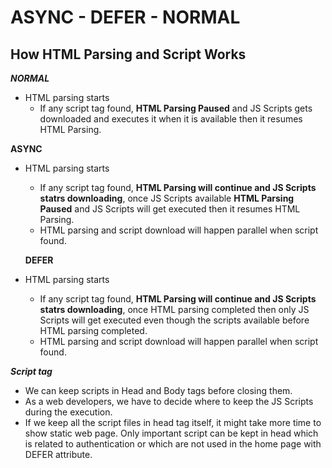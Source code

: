 # ASYNC - DEFER - NORMAL

## How HTML Parsing and Script Works

**_NORMAL_**

- HTML parsing starts
  - If any script tag found, **HTML Parsing Paused** and JS Scripts gets downloaded and executes it when it is available then it resumes HTML Parsing.

**ASYNC**

- HTML parsing starts

  - If any script tag found, **HTML Parsing will continue and JS Scripts statrs downloading**, once JS Scripts available **HTML Parsing Paused** and JS Scripts will get executed then it resumes HTML Parsing.
  - HTML parsing and script download will happen parallel when script found.

  **DEFER**

- HTML parsing starts
  - If any script tag found, **HTML Parsing will continue and JS Scripts statrs downloading**, once HTML parsing completed then only JS Scripts will get executed even though the scripts available before HTML parsing completed.
  - HTML parsing and script download will happen parallel when script found.

**_Script tag_**

- We can keep scripts in Head and Body tags before closing them.
- As a web developers, we have to decide where to keep the JS Scripts during the execution.
- If we keep all the script files in head tag itself, it might take more time to show static web page. Only important script can be kept in head which is related to authentication or which are not used in the home page with DEFER attribute.
